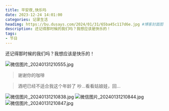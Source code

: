 ```yaml
---
title: 平安夜,快乐吗
date: 2023-12-24 14:01:00
categories: 记录生活
headimg: https://bu.dusays.com/2024/01/31/65ba45c117d6e.jpg #博客封面图
description: 还记得那时候的我们吗？我想应该是快乐的！
tags:
- 节日
---
```

还记得那时候的我们吗？我想应该是快乐的！


![微信图片_20240131210555.jpg](https://bu.dusays.com/2024/01/31/65ba45c117d6e.jpg)
>谢谢你的咖啡

>酒吧已经不适合我这个年龄了  吵...看看姑娘娃，回...

![微信图片_20240131210838.jpg](https://bu.dusays.com/2024/01/31/65ba466f8e0aa.jpg)
![微信图片_20240131210844.jpg](https://bu.dusays.com/2024/01/31/65ba4671d76a3.jpg)
![微信图片_20240131210847.jpg](https://bu.dusays.com/2024/01/31/65ba4673ee910.jpg)